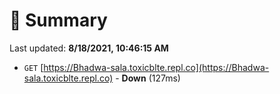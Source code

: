 # 📖 Summary
Last updated: **8/18/2021, 10:46:15 AM**

- `GET` [https://Bhadwa-sala.toxicblte.repl.co](https://Bhadwa-sala.toxicblte.repl.co) - **Down** (127ms)
